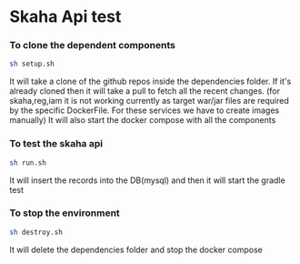 # Skaha Api test

### To clone the dependent components

```bash
sh setup.sh
```

It will take a clone of the github repos inside the dependencies folder. If it's already cloned then it will take a pull to fetch all the recent changes. (for skaha,reg,iam it is not working currently as target war/jar files are required by the specific DockerFile. For these services we have to create images manually)
It will also start the docker compose with all the components

### To test the skaha api

```bash
sh run.sh
```

It will insert the records into the DB(mysql) and then it will start the gradle test

### To stop the environment

```bash
sh destroy.sh
```

It will delete the dependencies folder and stop the docker compose
